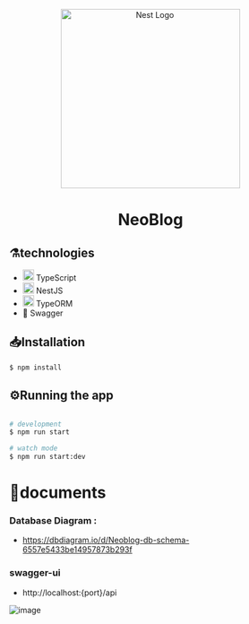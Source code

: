 <p align="center">
  <a href="http://nestjs.com/" target="blank"><img src="https://nestjs.com/img/logo_text.svg" width="320" alt="Nest Logo" /></a>
</p>

[circleci-image]: https://img.shields.io/circleci/build/github/nestjs/nest/master?token=abc123def456
[circleci-url]: https://circleci.com/gh/nestjs/nest

  <h1 align="center"> 
      NeoBlog
  </h1>   

## ⚗️technologies

<ul>
    <li> <img alt="ts"  src="https://skillicons.dev/icons?i=ts" width="20" height="20" /> TypeScript</li>
    <li> <img alt="nest"  src="https://skillicons.dev/icons?i=nest" width="20" height="20" /> NestJS </li>
    <li> <img alt="prisma"  src="https://skillicons.dev/icons?i=prisma" width="20" height="20" /> TypeORM </li>
    <li> 📒 Swagger </li>
</ul>


## 📥Installation

```bash
$ npm install
```

## ⚙️Running the app

```bash

# development
$ npm run start

# watch mode
$ npm run start:dev

```
# 📝documents

### Database Diagram :

- https://dbdiagram.io/d/Neoblog-db-schema-6557e5433be14957873b293f

### swagger-ui
- http://localhost:{port}/api

![image](https://github.com/AmaniOrabi/Nestjs-Blog-App/assets/70351673/76cdab8a-d58a-4716-8129-7c880c6453f0)

